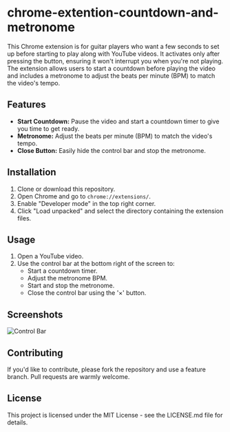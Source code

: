 # chrome-extention-countdown-and-metronome

This Chrome extension is for guitar players who want a few seconds to set up before starting to play along with YouTube videos. It activates only after pressing the button, ensuring it won't interrupt you when you're not playing. The extension allows users to start a countdown before playing the video and includes a metronome to adjust the beats per minute (BPM) to match the video's tempo.

## Features

- **Start Countdown:** Pause the video and start a countdown timer to give you time to get ready.
- **Metronome:** Adjust the beats per minute (BPM) to match the video's tempo.
- **Close Button:** Easily hide the control bar and stop the metronome.

## Installation

1. Clone or download this repository.
2. Open Chrome and go to `chrome://extensions/`.
3. Enable "Developer mode" in the top right corner.
4. Click "Load unpacked" and select the directory containing the extension files.

## Usage

1. Open a YouTube video.
2. Use the control bar at the bottom right of the screen to:
   - Start a countdown timer.
   - Adjust the metronome BPM.
   - Start and stop the metronome.
   - Close the control bar using the '×' button.

## Screenshots

![Control Bar](path_to_screenshot/control_bar.png)

## Contributing

If you'd like to contribute, please fork the repository and use a feature branch. Pull requests are warmly welcome.

## License

This project is licensed under the MIT License - see the LICENSE.md file for details.
